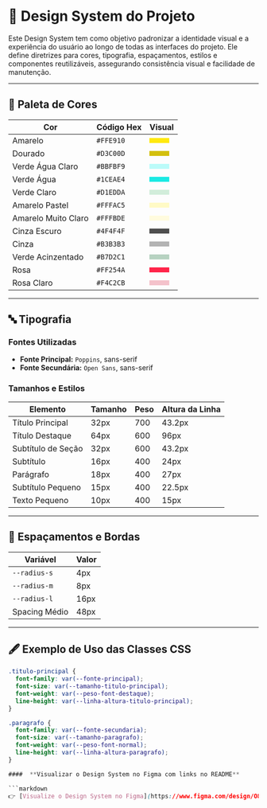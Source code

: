 # 🧩 Design System do Projeto

Este Design System tem como objetivo padronizar a identidade visual e a experiência do usuário ao longo de todas as interfaces do projeto. Ele define diretrizes para cores, tipografia, espaçamentos, estilos e componentes reutilizáveis, assegurando consistência visual e facilidade de manutenção.



---

## 🎨 Paleta de Cores

| Cor                       | Código Hex | Visual                                      |
|--------------------------|------------|---------------------------------------------|
| Amarelo                  | `#FFE910`  | <span style="background-color:#FFE910; padding: 5px 20px; display:inline-block;"></span> |
| Dourado                  | `#D3C00D`  | <span style="background-color:#D3C00D; padding: 5px 20px; display:inline-block;"></span> |
| Verde Água Claro         | `#BBFBF9`  | <span style="background-color:#BBFBF9; padding: 5px 20px; display:inline-block;"></span> |
| Verde Água               | `#1CEAE4`  | <span style="background-color:#1CEAE4; padding: 5px 20px; display:inline-block;"></span> |
| Verde Claro              | `#D1EDDA`  | <span style="background-color:#D1EDDA; padding: 5px 20px; display:inline-block;"></span> |
| Amarelo Pastel           | `#FFFAC5`  | <span style="background-color:#FFFAC5; padding: 5px 20px; display:inline-block;"></span> |
| Amarelo Muito Claro      | `#FFFBDE`  | <span style="background-color:#FFFBDE; padding: 5px 20px; display:inline-block;"></span> |
| Cinza Escuro             | `#4F4F4F`  | <span style="background-color:#4F4F4F; padding: 5px 20px; display:inline-block;"></span> |
| Cinza                    | `#B3B3B3`  | <span style="background-color:#B3B3B3; padding: 5px 20px; display:inline-block;"></span> |
| Verde Acinzentado        | `#B7D2C1`  | <span style="background-color:#B7D2C1; padding: 5px 20px; display:inline-block;"></span> |
| Rosa                     | `#FF254A`  | <span style="background-color:#FF254A; padding: 5px 20px; display:inline-block;"></span> |
| Rosa Claro               | `#F4C2CB`  | <span style="background-color:#F4C2CB; padding: 5px 20px; display:inline-block;"></span> |

---

## 🔤 Tipografia

### Fontes Utilizadas

- **Fonte Principal:** `Poppins`, sans-serif
- **Fonte Secundária:** `Open Sans`, sans-serif

### Tamanhos e Estilos

| Elemento                  | Tamanho | Peso | Altura da Linha |
|---------------------------|---------|------|-----------------|
| Título Principal          | 32px    | 700  | 43.2px          |
| Título Destaque           | 64px    | 600  | 96px            |
| Subtítulo de Seção        | 32px    | 600  | 43.2px          |
| Subtítulo                 | 16px    | 400  | 24px            |
| Parágrafo                 | 18px    | 400  | 27px            |
| Subtítulo Pequeno         | 15px    | 400  | 22.5px          |
| Texto Pequeno             | 10px    | 400  | 15px            |

---

## 🧱 Espaçamentos e Bordas

| Variável         | Valor |
|------------------|-------|
| `--radius-s`     | 4px   |
| `--radius-m`     | 8px   |
| `--radius-l`     | 16px  |
| Spacing Médio    | 48px  |

---

## 🖋️ Exemplo de Uso das Classes CSS

```css
.titulo-principal {
  font-family: var(--fonte-principal);
  font-size: var(--tamanho-titulo-principal);
  font-weight: var(--peso-font-destaque);
  line-height: var(--linha-altura-titulo-principal);
}

.paragrafo {
  font-family: var(--fonte-secundaria);
  font-size: var(--tamanho-paragrafo);
  font-weight: var(--peso-font-normal);
  line-height: var(--linha-altura-paragrafo);
}

####  **Visualizar o Design System no Figma com links no README**

```markdown
👉 [Visualize o Design System no Figma](https://www.figma.com/design/O8lefEx2SXvh5b3sKo37zh/Instituto-Criativo?node-id=441-7&t=9R5WzpgDGr8Wdghz-1)
